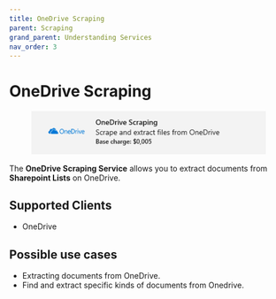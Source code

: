 ```yaml
---
title: OneDrive Scraping
parent: Scraping
grand_parent: Understanding Services
nav_order: 3
---
```


# OneDrive Scraping

<figure><img src="../../.gitbook/assets/image (39).png" alt=""><figcaption></figcaption></figure>

The **OneDrive Scraping Service** allows you to extract documents from **Sharepoint Lists** on OneDrive.

## Supported Clients

* OneDrive

## Possible use cases

* Extracting documents from OneDrive.
* Find and extract specific kinds of documents from Onedrive.
